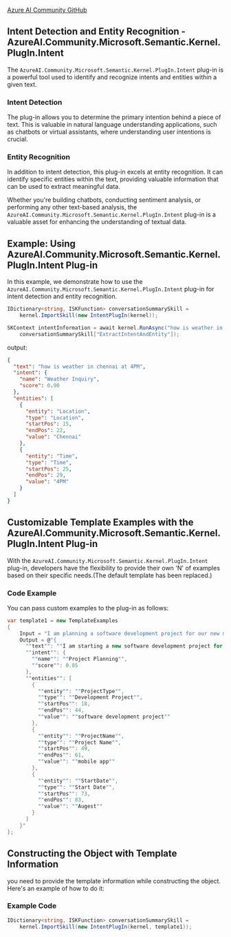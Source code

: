 [Azure AI Community GitHub](https://github.com/Azure-AI-Community)

## Intent Detection and Entity Recognition - AzureAI.Community.Microsoft.Semantic.Kernel.PlugIn.Intent

The `AzureAI.Community.Microsoft.Semantic.Kernel.PlugIn.Intent` plug-in is a powerful tool used to identify and recognize intents and entities within a given text.

### Intent Detection

The plug-in allows you to determine the primary intention behind a piece of text. This is valuable in natural language understanding applications, such as chatbots or virtual assistants, where understanding user intentions is crucial.

### Entity Recognition

In addition to intent detection, this plug-in excels at entity recognition. It can identify specific entities within the text, providing valuable information that can be used to extract meaningful data.

Whether you're building chatbots, conducting sentiment analysis, or performing any other text-based analysis, the `AzureAI.Community.Microsoft.Semantic.Kernel.PlugIn.Intent` plug-in is a valuable asset for enhancing the understanding of textual data.



## Example: Using AzureAI.Community.Microsoft.Semantic.Kernel.PlugIn.Intent Plug-in

In this example, we demonstrate how to use the `AzureAI.Community.Microsoft.Semantic.Kernel.PlugIn.Intent` plug-in for intent detection and entity recognition.

```csharp
IDictionary<string, ISKFunction> conversationSummarySkill =
    kernel.ImportSkill(new IntentPlugIn(kernel));

SKContext intentInformation = await kernel.RunAsync("how is weather in chennai at 4PM",
    conversationSummarySkill["ExtractIntentAndEntity"]);

```
output:

```json
{
  "text": "how is weather in chennai at 4PM",
  "intent": {
    "name": "Weather Inquiry",
    "score": 0.90
  },
  "entities": [
    {
      "entity": "Location",
      "type": "Location",
      "startPos": 15,
      "endPos": 22,
      "value": "Chennai"
    },
    {
      "entity": "Time",
      "type": "Time",
      "startPos": 25,
      "endPos": 29,
      "value": "4PM"
    }
  ]
}

```

## Customizable Template Examples with the AzureAI.Community.Microsoft.Semantic.Kernel.PlugIn.Intent Plug-in

With the `AzureAI.Community.Microsoft.Semantic.Kernel.PlugIn.Intent` plug-in, developers have the flexibility to provide their own 'N' of examples based on their specific needs.(The default template has been replaced.)

### Code Example

You can pass custom examples to the plug-in as follows:

```csharp
var template1 = new TemplateExamples
{
    Input = "I am planning a software development project for our new mobile app, scheduled to start next month.",
    Output = @"{
      ""text"": ""I am starting a new software development project for our mobile app next month"",
      ""intent"": {
        ""name"": ""Project Planning"",
        ""score"": 0.85
      },
      ""entities"": [
        {
          ""entity"": ""ProjectType"",
          ""type"": ""Development Project"",
          ""startPos"": 18,
          ""endPos"": 44,
          ""value"": ""software development project""
        },
        {
          ""entity"": ""ProjectName"",
          ""type"": ""Project Name"",
          ""startPos"": 49,
          ""endPos"": 61,
          ""value"": ""mobile app""
        },
        {
          ""entity"": ""StartDate"",
          ""type"": ""Start Date"",
          ""startPos"": 73,
          ""endPos"": 83,
          ""value"": ""Augest""
        }
      ]
    }"
};
```

## Constructing the Object with Template Information

you need to provide the template information while constructing the object. Here's an example of how to do it:

### Example Code

```csharp
IDictionary<string, ISKFunction> conversationSummarySkill =
    kernel.ImportSkill(new IntentPlugIn(kernel, template1));

